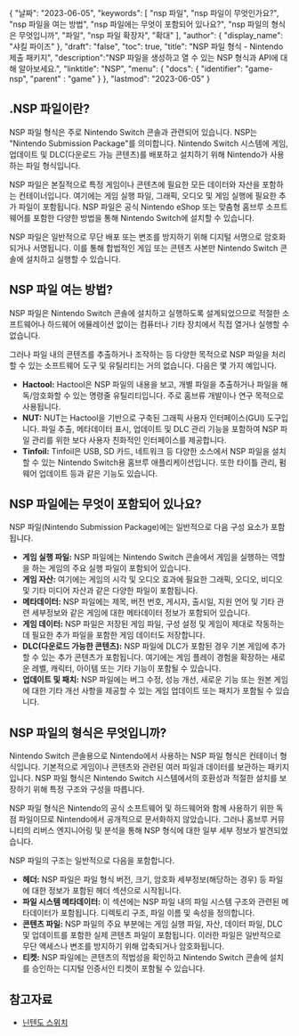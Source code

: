 {
"날짜": "2023-06-05",
  "keywords": [
"nsp 파일",
"nsp 파일이 무엇인가요?",
"nsp 파일을 여는 방법",
"nsp 파일에는 무엇이 포함되어 있나요?",
"nsp 파일의 형식은 무엇입니까",
"파일",
"nsp 파일 확장자",
"확대"
],
  "author": {
"display_name": "샤킬 파이즈"
},
"draft": "false",
"toc": true,
"title": "NSP 파일 형식 - Nintendo 제출 패키지",
  "description":"NSP 파일을 생성하고 열 수 있는 NSP 형식과 API에 대해 알아보세요.",
"linktitle": "NSP",
  "menu": {
    "docs": {
      "identifier": "game-nsp",
"parent" : "game"
}
},
"lastmod": "2023-06-05"
}

## .NSP 파일이란?

NSP 파일 형식은 주로 Nintendo Switch 콘솔과 관련되어 있습니다. NSP는 "Nintendo Submission Package"를 의미합니다. Nintendo Switch 시스템에 게임, 업데이트 및 DLC(다운로드 가능 콘텐츠)를 배포하고 설치하기 위해 Nintendo가 사용하는 파일 형식입니다.

NSP 파일은 본질적으로 특정 게임이나 콘텐츠에 필요한 모든 데이터와 자산을 포함하는 컨테이너입니다. 여기에는 게임 실행 파일, 그래픽, 오디오 및 게임 실행에 필요한 추가 파일이 포함됩니다. NSP 파일은 공식 Nintendo eShop 또는 맞춤형 홈브루 소프트웨어를 포함한 다양한 방법을 통해 Nintendo Switch에 설치할 수 있습니다.

NSP 파일은 일반적으로 무단 배포 또는 변조를 방지하기 위해 디지털 서명으로 암호화되거나 서명됩니다. 이를 통해 합법적인 게임 또는 콘텐츠 사본만 Nintendo Switch 콘솔에 설치하고 실행할 수 있습니다.

## NSP 파일 여는 방법?

NSP 파일은 Nintendo Switch 콘솔에 설치하고 실행하도록 설계되었으므로 적절한 소프트웨어나 하드웨어 에뮬레이션 없이는 컴퓨터나 기타 장치에서 직접 열거나 실행할 수 없습니다.

그러나 파일 내의 콘텐츠를 추출하거나 조작하는 등 다양한 목적으로 NSP 파일을 처리할 수 있는 소프트웨어 도구 및 유틸리티는 거의 없습니다. 다음은 몇 가지 예입니다.

- **Hactool:** Hactool은 NSP 파일의 내용을 보고, 개별 파일을 추출하거나 파일을 해독/암호화할 수 있는 명령줄 유틸리티입니다. 주로 홈브류 개발이나 연구 목적으로 사용됩니다.
- **NUT:** NUT는 Hactool을 기반으로 구축된 그래픽 사용자 인터페이스(GUI) 도구입니다. 파일 추출, 메타데이터 표시, 업데이트 및 DLC 관리 기능을 포함하여 NSP 파일 관리를 위한 보다 사용자 친화적인 인터페이스를 제공합니다.
- **Tinfoil:** Tinfoil은 USB, SD 카드, 네트워크 등 다양한 소스에서 NSP 파일을 설치할 수 있는 Nintendo Switch용 홈브루 애플리케이션입니다. 또한 타이틀 관리, 펌웨어 업데이트 등과 같은 기능도 있습니다.

## NSP 파일에는 무엇이 포함되어 있나요?

NSP 파일(Nintendo Submission Package)에는 일반적으로 다음 구성 요소가 포함됩니다.

- **게임 실행 파일:** NSP 파일에는 Nintendo Switch 콘솔에서 게임을 실행하는 역할을 하는 게임의 주요 실행 파일이 포함되어 있습니다.
- **게임 자산:** 여기에는 게임의 시각 및 오디오 효과에 필요한 그래픽, 오디오, 비디오 및 기타 미디어 자산과 같은 다양한 파일이 포함됩니다.
- **메타데이터:** NSP 파일에는 제목, 버전 번호, 게시자, 출시일, 지원 언어 및 기타 관련 세부정보와 같은 게임에 대한 메타데이터 정보가 포함되어 있습니다.
- **게임 데이터:** NSP 파일은 저장된 게임 파일, 구성 설정 및 게임이 제대로 작동하는 데 필요한 추가 파일을 포함한 게임 데이터도 저장합니다.
- **DLC(다운로드 가능한 콘텐츠):** NSP 파일에 DLC가 포함된 경우 기본 게임에 추가할 수 있는 추가 콘텐츠가 포함됩니다. 여기에는 게임 플레이 경험을 확장하는 새로운 레벨, 캐릭터, 아이템 또는 기타 기능이 포함될 수 있습니다.
- **업데이트 및 패치:** NSP 파일에는 버그 수정, 성능 개선, 새로운 기능 또는 원본 게임에 대한 기타 개선 사항을 제공할 수 있는 게임 업데이트 또는 패치가 포함될 수 있습니다.

## NSP 파일의 형식은 무엇입니까?

Nintendo Switch 콘솔용으로 Nintendo에서 사용하는 NSP 파일 형식은 컨테이너 형식입니다. 기본적으로 게임이나 콘텐츠와 관련된 여러 파일과 데이터를 보관하는 패키지입니다. NSP 파일 형식은 Nintendo Switch 시스템에서의 호환성과 적절한 설치를 보장하기 위해 특정 구조와 구성을 따릅니다.

NSP 파일 형식은 Nintendo의 공식 소프트웨어 및 하드웨어와 함께 사용하기 위한 독점 파일이므로 Nintendo에서 공개적으로 문서화하지 않았습니다. 그러나 홈브루 커뮤니티의 리버스 엔지니어링 및 분석을 통해 NSP 형식에 대한 일부 세부 정보가 발견되었습니다.

NSP 파일의 구조는 일반적으로 다음을 포함합니다.

- **헤더:** NSP 파일은 파일 형식 버전, 크기, 암호화 세부정보(해당하는 경우) 등 파일에 대한 정보가 포함된 헤더 섹션으로 시작됩니다.
- **파일 시스템 메타데이터:** 이 섹션에는 NSP 파일 내의 파일 시스템 구조와 관련된 메타데이터가 포함됩니다. 디렉토리 구조, 파일 이름 및 속성을 정의합니다.
- **콘텐츠 파일:** NSP 파일의 주요 부분에는 게임 실행 파일, 자산, 데이터 파일, DLC 및 업데이트를 포함한 실제 콘텐츠 파일이 포함됩니다. 이러한 파일은 일반적으로 무단 액세스나 변조를 방지하기 위해 압축되거나 암호화됩니다.
- **티켓:** NSP 파일에는 콘텐츠의 적법성을 확인하고 Nintendo Switch 콘솔에 설치를 승인하는 디지털 인증서인 티켓이 포함될 수 있습니다.

## 참고자료
* [닌텐도 스위치](https://en.wikipedia.org/wiki/Nintendo_Switch)

